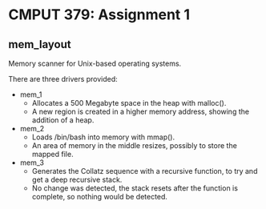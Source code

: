# CMPUT 379: Assignment 1

## mem_layout

Memory scanner for Unix-based operating systems.

There are three drivers provided:

* mem_1
  * Allocates a 500 Megabyte space in the heap with malloc().
  * A new region is created in a higher memory address, showing the addition of a heap.
* mem_2
  * Loads /bin/bash into memory with mmap().
  * An area of memory in the middle resizes, possibly to store the mapped file.
* mem_3
  * Generates the Collatz sequence with a recursive function, to try and get a deep recursive stack.
  * No change was detected, the stack resets after the function is complete, so nothing would be detected.
